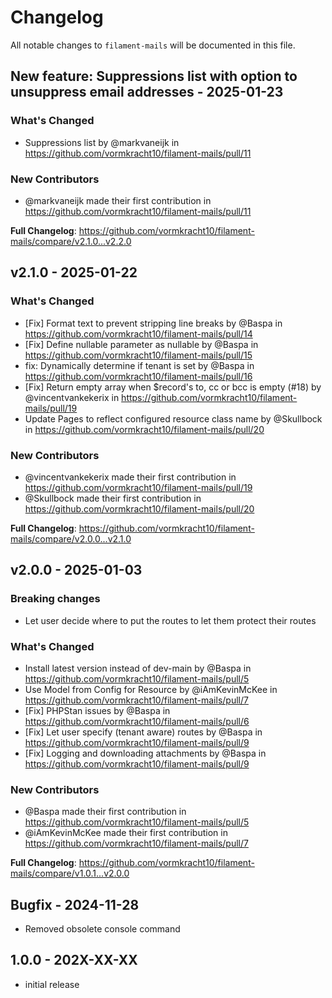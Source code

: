# Changelog

All notable changes to `filament-mails` will be documented in this file.

## New feature: Suppressions list with option to unsuppress email addresses - 2025-01-23

### What's Changed

* Suppressions list by @markvaneijk in https://github.com/vormkracht10/filament-mails/pull/11

### New Contributors

* @markvaneijk made their first contribution in https://github.com/vormkracht10/filament-mails/pull/11

**Full Changelog**: https://github.com/vormkracht10/filament-mails/compare/v2.1.0...v2.2.0

## v2.1.0 - 2025-01-22

### What's Changed

* [Fix] Format text to prevent stripping line breaks by @Baspa in https://github.com/vormkracht10/filament-mails/pull/14
* [Fix] Define nullable parameter as nullable by @Baspa in https://github.com/vormkracht10/filament-mails/pull/15
* fix: Dynamically determine if tenant is set by @Baspa in https://github.com/vormkracht10/filament-mails/pull/16
* [Fix] Return empty array when $record's to, cc or bcc is empty (#18) by @vincentvankekerix in https://github.com/vormkracht10/filament-mails/pull/19
* Update Pages to reflect configured resource class name by @Skullbock in https://github.com/vormkracht10/filament-mails/pull/20

### New Contributors

* @vincentvankekerix made their first contribution in https://github.com/vormkracht10/filament-mails/pull/19
* @Skullbock made their first contribution in https://github.com/vormkracht10/filament-mails/pull/20

**Full Changelog**: https://github.com/vormkracht10/filament-mails/compare/v2.0.0...v2.1.0

## v2.0.0 - 2025-01-03

### Breaking changes

* Let user decide where to put the routes to let them protect their routes

### What's Changed

* Install latest version instead of dev-main by @Baspa in https://github.com/vormkracht10/filament-mails/pull/5
* Use Model from Config for Resource by @iAmKevinMcKee in https://github.com/vormkracht10/filament-mails/pull/7
* [Fix] PHPStan issues by @Baspa in https://github.com/vormkracht10/filament-mails/pull/6
* [Fix] Let user specify (tenant aware) routes by @Baspa in https://github.com/vormkracht10/filament-mails/pull/9
* [Fix] Logging and downloading attachments by @Baspa in https://github.com/vormkracht10/filament-mails/pull/9

### New Contributors

* @Baspa made their first contribution in https://github.com/vormkracht10/filament-mails/pull/5
* @iAmKevinMcKee made their first contribution in https://github.com/vormkracht10/filament-mails/pull/7

**Full Changelog**: https://github.com/vormkracht10/filament-mails/compare/v1.0.1...v2.0.0

## Bugfix - 2024-11-28

- Removed obsolete console command

## 1.0.0 - 202X-XX-XX

- initial release
